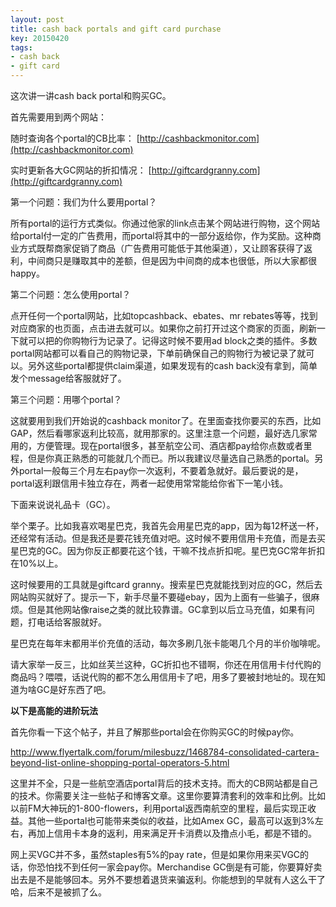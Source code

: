 ```yaml
---
layout: post
title: cash back portals and gift card purchase
key: 20150420
tags:
- cash back
- gift card
---
```


这次讲一讲cash back portal和购买GC。

首先需要用到两个网站：

随时查询各个portal的CB比率：
[http://cashbackmonitor.com](http://cashbackmonitor.com)

实时更新各大GC网站的折扣情况：
[http://giftcardgranny.com](http://giftcardgranny.com)

第一个问题：我们为什么要用portal？

所有portal的运行方式类似。你通过他家的link点击某个网站进行购物，这个网站给portal付一定的广告费用，而portal将其中的一部分返给你，作为奖励。这种商业方式既帮商家促销了商品（广告费用可能低于其他渠道），又让顾客获得了返利，中间商只是赚取其中的差额，但是因为中间商的成本也很低，所以大家都很happy。

第二个问题：怎么使用portal？

点开任何一个portal网站，比如topcashback、ebates、mr rebates等等，找到对应商家的也页面，点击进去就可以。如果你之前打开过这个商家的页面，刷新一下就可以把的你购物行为记录了。记得这时候不要用ad block之类的插件。多数portal网站都可以看自己的购物记录，下单前确保自己的购物行为被记录了就可以。另外这些portal都提供claim渠道，如果发现有的cash back没有拿到，简单发个message给客服就好了。

第三个问题：用哪个portal？

这就要用到我们开始说的cashback monitor了。在里面查找你要买的东西，比如GAP，然后看哪家返利比较高，就用那家的。这里注意一个问题，最好选几家常用的，方便管理。现在portal很多，甚至航空公司、酒店都pay给你点数或者里程，但是你真正熟悉的可能就几个而已。所以我建议尽量选自己熟悉的portal。另外portal一般每三个月左右pay你一次返利，不要着急就好。最后要说的是，portal返利跟信用卡独立存在，两者一起使用常常能给你省下一笔小钱。

下面来说说礼品卡（GC）。

举个栗子。比如我喜欢喝星巴克，我首先会用星巴克的app，因为每12杯送一杯，还经常有活动。但是我还是要花钱充值对吧。这时候不要用信用卡充值，而是去买星巴克的GC。因为你反正都要花这个钱，干嘛不找点折扣呢。星巴克GC常年折扣在10%以上。

这时候要用的工具就是giftcard granny。搜索星巴克就能找到对应的GC，然后去网站购买就好了。提示一下，新手尽量不要碰ebay，因为上面有一些骗子，很麻烦。但是其他网站像raise之类的就比较靠谱。GC拿到以后立马充值，如果有问题，打电话给客服就好。

星巴克在每年末都用半价充值的活动，每次多刷几张卡能喝几个月的半价咖啡呢。

请大家举一反三，比如丝芙兰这种，GC折扣也不错啊，你还在用信用卡付代购的商品吗？喂喂，话说代购的都不怎么用信用卡了吧，用多了要被封地址的。现在知道为啥GC是好东西了吧。

**以下是高能的进阶玩法**

首先你看一下这个帖子，并且了解那些portal会在你购买GC的时候pay你。

http://www.flyertalk.com/forum/milesbuzz/1468784-consolidated-cartera-beyond-list-online-shopping-portal-operators-5.html

这里并不全，只是一些航空酒店portal背后的技术支持。而大的CB网站都是自己的技术。你需要关注一些帖子和博客文章。这里你要算清套利的效率和比例。比如以前FM大神玩的1-800-flowers，利用portal返西南航空的里程，最后实现正收益。其他一些portal也可能带来类似的收益，比如Amex GC，最高可以返到3%左右，再加上信用卡本身的返利，用来满足开卡消费以及撸点小毛，都是不错的。

网上买VGC并不多，虽然staples有5%的pay rate，但是如果你用来买VGC的话，你恐怕找不到任何一家会pay你。Merchandise GC倒是有可能，你要算好卖出去是不是能够回本。另外不要想着退货来骗返利。你能想到的早就有人这么干了哈，后来不是被抓了么。